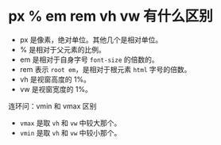 # px % em rem vh vw 有什么区别

- px 是像素，绝对单位。其他几个是相对单位。
- % 是相对于父元素的比例。
- em 是相对于自身字号 `font-size` 的倍数的。
- rem 表示 `root em`，是相对于根元素 `html` 字号的倍数。
- vh 是视窗高度的 1%。
- vw 是视窗宽度的 1%。

连环问：vmin 和 vmax 区别

- `vmax` 是取 `vh` 和 `vw` 中较大那个。
- `vmin` 是取 `vh` 和 `vw` 中较小那个。
